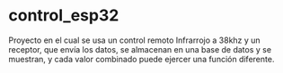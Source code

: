 # control_esp32
Proyecto en el cual se usa un control remoto Infrarrojo a 38khz y un receptor, que envía los datos, se almacenan en una base de datos y se muestran, y cada valor combinado puede ejercer una función diferente.
